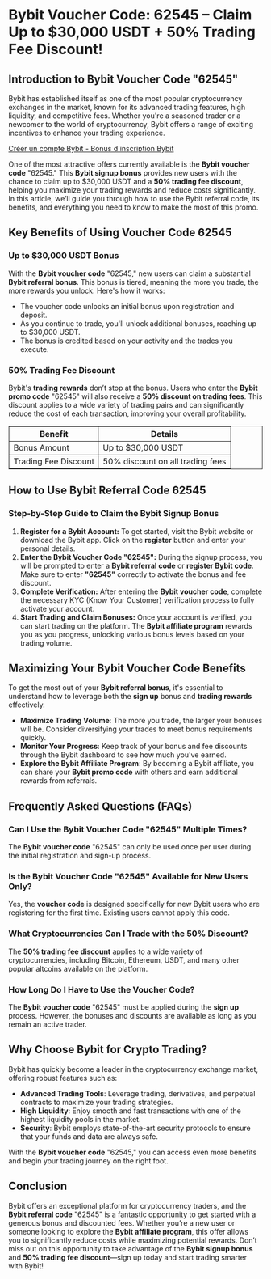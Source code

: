 <h1>Bybit Voucher Code: 62545 – Claim Up to $30,000 USDT + 50% Trading Fee Discount!</h1>

<h2>Introduction to Bybit Voucher Code "62545"</h2>
<p>Bybit has established itself as one of the most popular cryptocurrency exchanges in the market, known for its advanced trading features, high liquidity, and competitive fees. Whether you're a seasoned trader or a newcomer to the world of cryptocurrency, Bybit offers a range of exciting incentives to enhance your trading experience.</p>

<a href="https://partner.bybit.com/b/62545" target="_blank">Créer un compte Bybit - Bonus d'inscription Bybit</a>

<p>One of the most attractive offers currently available is the <strong>Bybit voucher code</strong> "62545." This <strong>Bybit signup bonus</strong> provides new users with the chance to claim up to $30,000 USDT and a <strong>50% trading fee discount</strong>, helping you maximize your trading rewards and reduce costs significantly. In this article, we’ll guide you through how to use the Bybit referral code, its benefits, and everything you need to know to make the most of this promo.</p>

<h2>Key Benefits of Using Voucher Code 62545</h2>
<h3>Up to $30,000 USDT Bonus</h3>
<p>With the <strong>Bybit voucher code</strong> "62545," new users can claim a substantial <strong>Bybit referral bonus</strong>. This bonus is tiered, meaning the more you trade, the more rewards you unlock. Here's how it works:</p>
<ul>
        <li>The voucher code unlocks an initial bonus upon registration and deposit.</li>
        <li>As you continue to trade, you'll unlock additional bonuses, reaching up to $30,000 USDT.</li>
        <li>The bonus is credited based on your activity and the trades you execute.</li>
</ul>
<h3>50% Trading Fee Discount</h3>
<p>Bybit's <strong>trading rewards</strong> don’t stop at the bonus. Users who enter the <strong>Bybit promo code</strong> "62545" will also receive a <strong>50% discount on trading fees</strong>. This discount applies to a wide variety of trading pairs and can significantly reduce the cost of each transaction, improving your overall profitability.</p>

<table border="1">
        <thead>
            <tr>
                <th>Benefit</th>
                <th>Details</th>
            </tr>
        </thead>
        <tbody>
            <tr>
                <td>Bonus Amount</td>
                <td>Up to $30,000 USDT</td>
            </tr>
            <tr>
                <td>Trading Fee Discount</td>
                <td>50% discount on all trading fees</td>
            </tr>
        </tbody>
</table>

<h2>How to Use Bybit Referral Code 62545</h2>
<h3>Step-by-Step Guide to Claim the Bybit Signup Bonus</h3>
<ol>
        <li><strong>Register for a Bybit Account:</strong> To get started, visit the Bybit website or download the Bybit app. Click on the <strong>register</strong> button and enter your personal details.</li>
        <li><strong>Enter the Bybit Voucher Code "62545":</strong> During the signup process, you will be prompted to enter a <strong>Bybit referral code</strong> or <strong>register Bybit code</strong>. Make sure to enter <strong>"62545"</strong> correctly to activate the bonus and fee discount.</li>
        <li><strong>Complete Verification:</strong> After entering the <strong>Bybit voucher code</strong>, complete the necessary KYC (Know Your Customer) verification process to fully activate your account.</li>
        <li><strong>Start Trading and Claim Bonuses:</strong> Once your account is verified, you can start trading on the platform. The <strong>Bybit affiliate program</strong> rewards you as you progress, unlocking various bonus levels based on your trading volume.</li>
</ol>

<h2>Maximizing Your Bybit Voucher Code Benefits</h2>
<p>To get the most out of your <strong>Bybit referral bonus</strong>, it's essential to understand how to leverage both the <strong>sign up</strong> bonus and <strong>trading rewards</strong> effectively.</p>
<ul>
        <li><strong>Maximize Trading Volume</strong>: The more you trade, the larger your bonuses will be. Consider diversifying your trades to meet bonus requirements quickly.</li>
        <li><strong>Monitor Your Progress</strong>: Keep track of your bonus and fee discounts through the Bybit dashboard to see how much you've earned.</li>
        <li><strong>Explore the Bybit Affiliate Program</strong>: By becoming a Bybit affiliate, you can share your <strong>Bybit promo code</strong> with others and earn additional rewards from referrals.</li>
</ul>

<h2>Frequently Asked Questions (FAQs)</h2>
<h3>Can I Use the Bybit Voucher Code "62545" Multiple Times?</h3>
<p>The <strong>Bybit voucher code</strong> "62545" can only be used once per user during the initial registration and sign-up process.</p>

<h3>Is the Bybit Voucher Code "62545" Available for New Users Only?</h3>
<p>Yes, the <strong>voucher code</strong> is designed specifically for new Bybit users who are registering for the first time. Existing users cannot apply this code.</p>

<h3>What Cryptocurrencies Can I Trade with the 50% Discount?</h3>
<p>The <strong>50% trading fee discount</strong> applies to a wide variety of cryptocurrencies, including Bitcoin, Ethereum, USDT, and many other popular altcoins available on the platform.</p>

<h3>How Long Do I Have to Use the Voucher Code?</h3>
<p>The <strong>Bybit voucher code</strong> "62545" must be applied during the <strong>sign up</strong> process. However, the bonuses and discounts are available as long as you remain an active trader.</p>

<h2>Why Choose Bybit for Crypto Trading?</h2>
<p>Bybit has quickly become a leader in the cryptocurrency exchange market, offering robust features such as:</p>
<ul>
        <li><strong>Advanced Trading Tools</strong>: Leverage trading, derivatives, and perpetual contracts to maximize your trading strategies.</li>
        <li><strong>High Liquidity</strong>: Enjoy smooth and fast transactions with one of the highest liquidity pools in the market.</li>
        <li><strong>Security</strong>: Bybit employs state-of-the-art security protocols to ensure that your funds and data are always safe.</li>
</ul>
<p>With the <strong>Bybit voucher code</strong> "62545," you can access even more benefits and begin your trading journey on the right foot.</p>

<h2>Conclusion</h2>
<p>Bybit offers an exceptional platform for cryptocurrency traders, and the <strong>Bybit referral code</strong> "62545" is a fantastic opportunity to get started with a generous bonus and discounted fees. Whether you’re a new user or someone looking to explore the <strong>Bybit affiliate program</strong>, this offer allows you to significantly reduce costs while maximizing potential rewards. Don’t miss out on this opportunity to take advantage of the <strong>Bybit signup bonus</strong> and <strong>50% trading fee discount</strong>—sign up today and start trading smarter with Bybit!</p>

</body>
</html>
